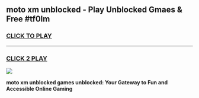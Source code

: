 
## moto xm unblocked - Play Unblocked Gmaes & Free #tf0lm
<h3>
<a href="https://news.freeplayer.one?title=moto_xm_unblocked&ref=03M">CLICK TO PLAY</a></h3>
<hr>

<h3>
<a href="https://news.freeplayer.one?title=moto_xm_unblocked&ref=03M">CLICK 2 PLAY</a>
  
</h3>

<a href="https://news.freeplayer.one?title=moto_xm_unblocked&ref=03M"><img src="https://clearcache.store/games.png"></a>


**moto xm unblocked games unblocked: Your Gateway to Fun and Accessible Online Gaming**
